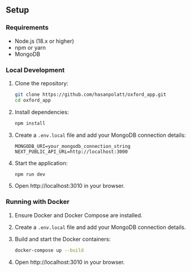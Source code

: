 ## Setup

### Requirements

- Node.js (18.x or higher)
- npm or yarn
- MongoDB

### Local Development

1. Clone the repository:
   ```bash
   git clone https://github.com/hasanpolatt/oxford_app.git
   cd oxford_app
   ```

2. Install dependencies:
   ```bash
   npm install
   ```

3. Create a `.env.local` file and add your MongoDB connection details:
   ```
   MONGODB_URI=your_mongodb_connection_string
   NEXT_PUBLIC_API_URL=http://localhost:3000
   ```

4. Start the application:
   ```bash
   npm run dev
   ```

5. Open http://localhost:3010 in your browser.

### Running with Docker

1. Ensure Docker and Docker Compose are installed.

2. Create a `.env.local` file and add your MongoDB connection details.

3. Build and start the Docker containers:
   ```bash
   docker-compose up --build
   ```

4. Open http://localhost:3010 in your browser.
